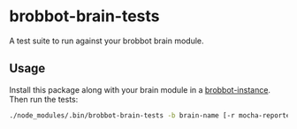 # brobbot-brain-tests

A test suite to run against your brobbot brain module.

## Usage

Install this package along with your brain module in a [brobbot-instance](https://github.com/b3nj4m/brobbot-instance).
Then run the tests:

```bash
./node_modules/.bin/brobbot-brain-tests -b brain-name [-r mocha-reporter]
```
